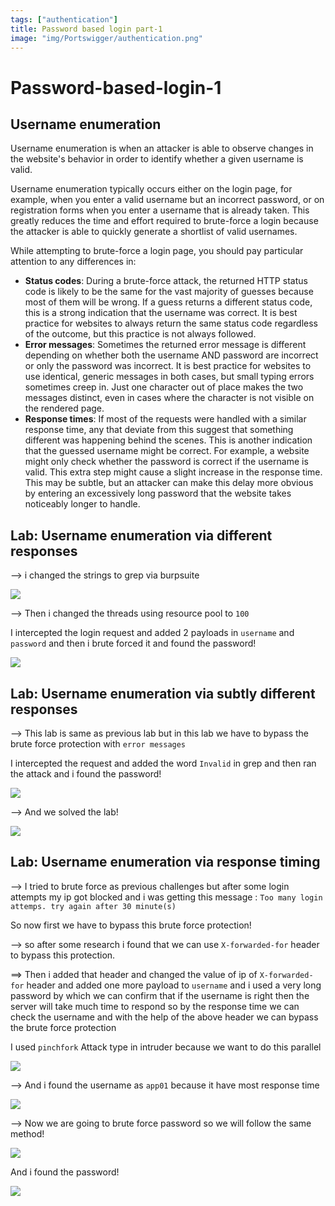 ```yaml
---
tags: ["authentication"]
title: Password based login part-1
image: "img/Portswigger/authentication.png"
---
```


# Password-based-login-1

## Username enumeration

Username enumeration is when an attacker is able to observe changes in the website's behavior in order to identify whether a given username is valid.

Username enumeration typically occurs either on the login page, for example, when you enter a valid username but an incorrect password, or on registration forms when you enter a username that is already taken. This greatly reduces the time and effort required to brute-force a login because the attacker is able to quickly generate a shortlist of valid usernames.

While attempting to brute-force a login page, you should pay particular attention to any differences in:

- **Status codes**: During a brute-force attack, the returned HTTP status code is likely to be the same for the vast majority of guesses because most of them will be wrong. If a guess returns a different status code, this is a strong indication that the username was correct. It is best practice for websites to always return the same status code regardless of the outcome, but this practice is not always followed.
- **Error messages**: Sometimes the returned error message is different depending on whether both the username AND password are incorrect or only the password was incorrect. It is best practice for websites to use identical, generic messages in both cases, but small typing errors sometimes creep in. Just one character out of place makes the two messages distinct, even in cases where the character is not visible on the rendered page.
- **Response times**: If most of the requests were handled with a similar response time, any that deviate from this suggest that something different was happening behind the scenes. This is another indication that the guessed username might be correct. For example, a website might only check whether the password is correct if the username is valid. This extra step might cause a slight increase in the response time. This may be subtle, but an attacker can make this delay more obvious by entering an excessively long password that the website takes noticeably longer to handle.

## Lab: Username enumeration via different responses

--> i changed the strings to grep via burpsuite

![](Attachments/Pastedimage20220201130651.png)

--> Then i changed the threads using resource pool to `100`

I intercepted the login request and added 2 payloads in `username` and `password` and then i brute forced it and found the password!

![](Attachments/Pastedimage20220201130536.png)

## Lab: Username enumeration via subtly different responses

--> This lab is same as previous lab but in this lab we have to bypass the brute force protection with `error messages`

I intercepted the request and added the word `Invalid` in grep and then ran the attack and i found the password!

![](Attachments/Pastedimage20220201133230.png)

--> And we solved the lab!

![](Attachments/Pastedimage20220201133520.png)

## Lab: Username enumeration via response timing

--> I tried to brute force as previous challenges but after some login attempts my ip got blocked and i was getting this message : `Too many login attemps. try again after 30 minute(s)`

So now first we have to bypass this brute force protection!

--> so after some research i found that we can use `X-forwarded-for` header to bypass this protection.

==> Then i added that header and changed the value of ip of `X-forwarded-for` header and added one more payload to `username` and i used a very long password by which we can confirm that if the username is right then the server will take much time to respond so by the response time we can check the username and with the help of the above header we can bypass the brute force protection

I used `pinchfork` Attack type in intruder because we want to do this parallel

![](Attachments/Pastedimage20220201140612.png)

--> And i found the username as `app01` because it have most response time

![](Attachments/Pastedimage20220201140809.png)

--> Now we are going to brute force password so we will follow the same method!

![](Attachments/Pastedimage20220201140932.png)

And i found the password!

![](Attachments/Pastedimage20220201141023.png)
